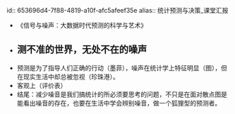 id:: 653696d4-7f88-4819-a10f-afc5afeef35e
alias:: 统计预测与决策_课堂汇报

- 《信号与噪声：大数据时代预测的科学与艺术》
- ## 测不准的世界，无处不在的噪声
- 预测是为了指导人们正确的行动（墨菲），噪声在统计学上特征明显（图），但在现实生活中却总被忽视（珍珠港）。
- 客观上（评价表）
- 结尾：减少噪音是我们搞统计的所必须要思考的问题，不只是在面对散点图是能看出噪音的存在，也要在生活中学会辨别噪音，做一个狐狸型的预测者。